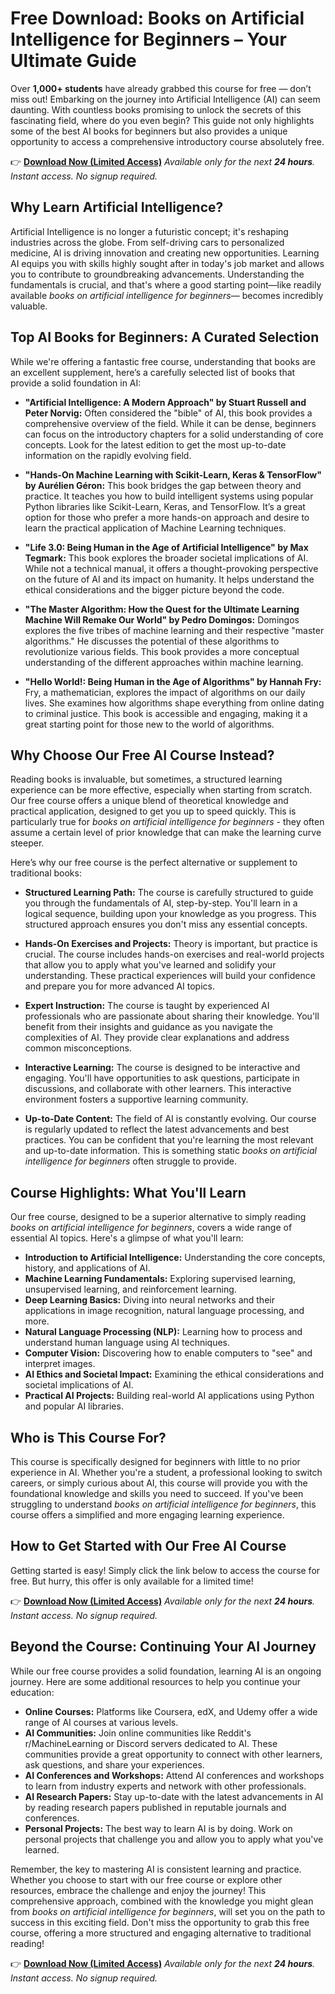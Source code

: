 # Free Download: Books on Artificial Intelligence for Beginners – Your Ultimate Guide

Over **1,000+ students** have already grabbed this course for free — don’t miss out!
Embarking on the journey into Artificial Intelligence (AI) can seem daunting. With countless books promising to unlock the secrets of this fascinating field, where do you even begin? This guide not only highlights some of the best AI books for beginners but also provides a unique opportunity to access a comprehensive introductory course absolutely free.

👉 [**Download Now (Limited Access)**](https://udemywork.com/books-on-artificial-intelligence-for-beginners)
_Available only for the next **24 hours**._
_Instant access. No signup required._

## Why Learn Artificial Intelligence?

Artificial Intelligence is no longer a futuristic concept; it's reshaping industries across the globe. From self-driving cars to personalized medicine, AI is driving innovation and creating new opportunities. Learning AI equips you with skills highly sought after in today's job market and allows you to contribute to groundbreaking advancements. Understanding the fundamentals is crucial, and that's where a good starting point—like readily available *books on artificial intelligence for beginners*— becomes incredibly valuable.

## Top AI Books for Beginners: A Curated Selection

While we're offering a fantastic free course, understanding that books are an excellent supplement, here’s a carefully selected list of books that provide a solid foundation in AI:

*   **"Artificial Intelligence: A Modern Approach" by Stuart Russell and Peter Norvig:** Often considered the "bible" of AI, this book provides a comprehensive overview of the field. While it can be dense, beginners can focus on the introductory chapters for a solid understanding of core concepts. Look for the latest edition to get the most up-to-date information on the rapidly evolving field.

*   **"Hands-On Machine Learning with Scikit-Learn, Keras & TensorFlow" by Aurélien Géron:** This book bridges the gap between theory and practice. It teaches you how to build intelligent systems using popular Python libraries like Scikit-Learn, Keras, and TensorFlow. It’s a great option for those who prefer a more hands-on approach and desire to learn the practical application of Machine Learning techniques.

*   **"Life 3.0: Being Human in the Age of Artificial Intelligence" by Max Tegmark:** This book explores the broader societal implications of AI. While not a technical manual, it offers a thought-provoking perspective on the future of AI and its impact on humanity. It helps understand the ethical considerations and the bigger picture beyond the code.

*   **"The Master Algorithm: How the Quest for the Ultimate Learning Machine Will Remake Our World" by Pedro Domingos:** Domingos explores the five tribes of machine learning and their respective "master algorithms." He discusses the potential of these algorithms to revolutionize various fields. This book provides a more conceptual understanding of the different approaches within machine learning.

*   **"Hello World!: Being Human in the Age of Algorithms" by Hannah Fry:** Fry, a mathematician, explores the impact of algorithms on our daily lives. She examines how algorithms shape everything from online dating to criminal justice. This book is accessible and engaging, making it a great starting point for those new to the world of algorithms.

## Why Choose Our Free AI Course Instead?

Reading books is invaluable, but sometimes, a structured learning experience can be more effective, especially when starting from scratch. Our free course offers a unique blend of theoretical knowledge and practical application, designed to get you up to speed quickly. This is particularly true for *books on artificial intelligence for beginners* - they often assume a certain level of prior knowledge that can make the learning curve steeper.

Here’s why our free course is the perfect alternative or supplement to traditional books:

*   **Structured Learning Path:** The course is carefully structured to guide you through the fundamentals of AI, step-by-step. You'll learn in a logical sequence, building upon your knowledge as you progress. This structured approach ensures you don't miss any essential concepts.

*   **Hands-On Exercises and Projects:** Theory is important, but practice is crucial. The course includes hands-on exercises and real-world projects that allow you to apply what you've learned and solidify your understanding. These practical experiences will build your confidence and prepare you for more advanced AI topics.

*   **Expert Instruction:** The course is taught by experienced AI professionals who are passionate about sharing their knowledge. You'll benefit from their insights and guidance as you navigate the complexities of AI. They provide clear explanations and address common misconceptions.

*   **Interactive Learning:** The course is designed to be interactive and engaging. You'll have opportunities to ask questions, participate in discussions, and collaborate with other learners. This interactive environment fosters a supportive learning community.

*   **Up-to-Date Content:** The field of AI is constantly evolving. Our course is regularly updated to reflect the latest advancements and best practices. You can be confident that you're learning the most relevant and up-to-date information. This is something static *books on artificial intelligence for beginners* often struggle to provide.

## Course Highlights: What You'll Learn

Our free course, designed to be a superior alternative to simply reading *books on artificial intelligence for beginners*, covers a wide range of essential AI topics. Here's a glimpse of what you'll learn:

*   **Introduction to Artificial Intelligence:** Understanding the core concepts, history, and applications of AI.
*   **Machine Learning Fundamentals:** Exploring supervised learning, unsupervised learning, and reinforcement learning.
*   **Deep Learning Basics:** Diving into neural networks and their applications in image recognition, natural language processing, and more.
*   **Natural Language Processing (NLP):** Learning how to process and understand human language using AI techniques.
*   **Computer Vision:** Discovering how to enable computers to "see" and interpret images.
*   **AI Ethics and Societal Impact:** Examining the ethical considerations and societal implications of AI.
*   **Practical AI Projects:** Building real-world AI applications using Python and popular AI libraries.

## Who is This Course For?

This course is specifically designed for beginners with little to no prior experience in AI. Whether you're a student, a professional looking to switch careers, or simply curious about AI, this course will provide you with the foundational knowledge and skills you need to succeed. If you've been struggling to understand *books on artificial intelligence for beginners*, this course offers a simplified and more engaging learning experience.

## How to Get Started with Our Free AI Course

Getting started is easy! Simply click the link below to access the course for free. But hurry, this offer is only available for a limited time!

👉 [**Download Now (Limited Access)**](https://udemywork.com/books-on-artificial-intelligence-for-beginners)
_Available only for the next **24 hours**._
_Instant access. No signup required._

## Beyond the Course: Continuing Your AI Journey

While our free course provides a solid foundation, learning AI is an ongoing journey. Here are some additional resources to help you continue your education:

*   **Online Courses:** Platforms like Coursera, edX, and Udemy offer a wide range of AI courses at various levels.
*   **AI Communities:** Join online communities like Reddit's r/MachineLearning or Discord servers dedicated to AI. These communities provide a great opportunity to connect with other learners, ask questions, and share your experiences.
*   **AI Conferences and Workshops:** Attend AI conferences and workshops to learn from industry experts and network with other professionals.
*   **AI Research Papers:** Stay up-to-date with the latest advancements in AI by reading research papers published in reputable journals and conferences.
*   **Personal Projects:** The best way to learn AI is by doing. Work on personal projects that challenge you and allow you to apply what you've learned.

Remember, the key to mastering AI is consistent learning and practice. Whether you choose to start with our free course or explore other resources, embrace the challenge and enjoy the journey! This comprehensive approach, combined with the knowledge you might glean from *books on artificial intelligence for beginners*, will set you on the path to success in this exciting field. Don't miss the opportunity to grab this free course, offering a more structured and engaging alternative to traditional reading!

👉 [**Download Now (Limited Access)**](https://udemywork.com/books-on-artificial-intelligence-for-beginners)
_Available only for the next **24 hours**._
_Instant access. No signup required._
